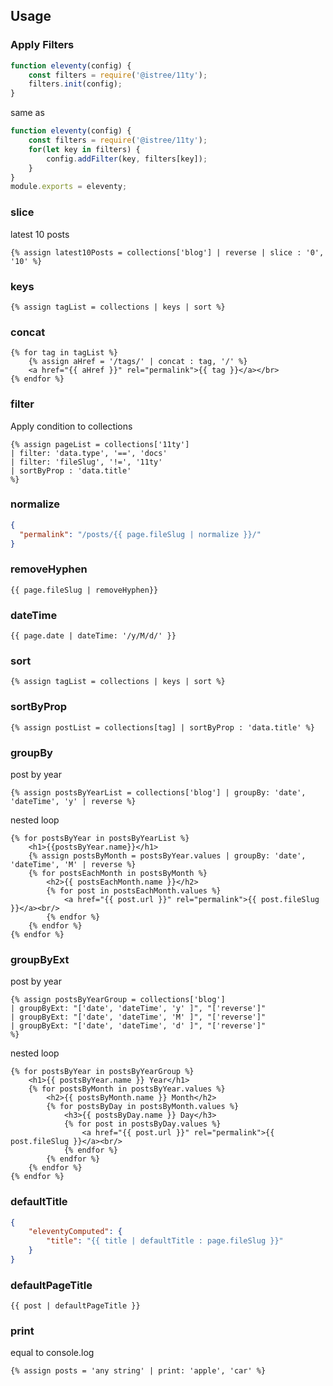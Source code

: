 ## Usage

### Apply Filters
```js
function eleventy(config) {
    const filters = require('@istree/11ty');
    filters.init(config);
}
```

same as
```js
function eleventy(config) {
    const filters = require('@istree/11ty');
    for(let key in filters) {
        config.addFilter(key, filters[key]);
    }
}
module.exports = eleventy;
```

### slice
latest 10 posts
```liquid
{% assign latest10Posts = collections['blog'] | reverse | slice : '0', '10' %}
```

### keys
```liquid
{% assign tagList = collections | keys | sort %}
```

### concat
```liquid
{% for tag in tagList %}
    {% assign aHref = '/tags/' | concat : tag, '/' %}
    <a href="{{ aHref }}" rel="permalink">{{ tag }}</a></br>
{% endfor %}
```

### filter
Apply condition to collections
```liquid
{% assign pageList = collections['11ty']
| filter: 'data.type', '==', 'docs'
| filter: 'fileSlug', '!=', '11ty'
| sortByProp : 'data.title'
%}
```

### normalize
```json
{
  "permalink": "/posts/{{ page.fileSlug | normalize }}/"
}
```

### removeHyphen
```liquid
{{ page.fileSlug | removeHyphen}}
```

### dateTime
```liquid
{{ page.date | dateTime: '/y/M/d/' }}
```

### sort
```liquid
{% assign tagList = collections | keys | sort %}
```

### sortByProp
```liquid
{% assign postList = collections[tag] | sortByProp : 'data.title' %}
```

### groupBy
post by year
```liquid
{% assign postsByYearList = collections['blog'] | groupBy: 'date', 'dateTime', 'y' | reverse %}
```

nested loop
```liquid
{% for postsByYear in postsByYearList %}
    <h1>{{postsByYear.name}}</h1>
    {% assign postsByMonth = postsByYear.values | groupBy: 'date', 'dateTime', 'M' | reverse %}
    {% for postsEachMonth in postsByMonth %}
        <h2>{{ postsEachMonth.name }}</h2>
        {% for post in postsEachMonth.values %}
            <a href="{{ post.url }}" rel="permalink">{{ post.fileSlug }}</a><br/>
        {% endfor %}
    {% endfor %}
{% endfor %}
```

### groupByExt
post by year
```liquid
{% assign postsByYearGroup = collections['blog']
| groupByExt: "['date', 'dateTime', 'y' ]", "['reverse']"
| groupByExt: "['date', 'dateTime', 'M' ]", "['reverse']"
| groupByExt: "['date', 'dateTime', 'd' ]", "['reverse']"
%}
```

nested loop
```liquid
{% for postsByYear in postsByYearGroup %}
    <h1>{{ postsByYear.name }} Year</h1>
    {% for postsByMonth in postsByYear.values %}
        <h2>{{ postsByMonth.name }} Month</h2>
        {% for postsByDay in postsByMonth.values %}
            <h3>{{ postsByDay.name }} Day</h3>
            {% for post in postsByDay.values %}
                <a href="{{ post.url }}" rel="permalink">{{ post.fileSlug }}</a><br/>
            {% endfor %}
        {% endfor %}
    {% endfor %}
{% endfor %}
```

### defaultTitle
```json
{
    "eleventyComputed": {
        "title": "{{ title | defaultTitle : page.fileSlug }}"
    }
}
```

### defaultPageTitle
```liquid
{{ post | defaultPageTitle }}
```

### print
equal to console.log
```liquid
{% assign posts = 'any string' | print: 'apple', 'car' %}
```

